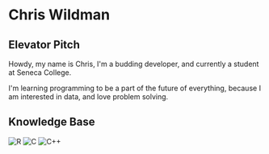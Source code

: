 # Chris Wildman

## Elevator Pitch
Howdy, my name is Chris, I'm a budding developer, and currently a student at 
Seneca College.

I'm learning programming to be a part of the future of everything, because I 
am interested in data, and love problem solving.


## Knowledge Base
![R](https://img.shields.io/badge/-R-05122A?style=flat&logo=R)
![C](https://img.shields.io/badge/-C-05122A?style=flat&logo=C)
![C++](https://img.shields.io/badge/-C++-05122A?style=flat&logo=C%2B%2B&logoColor=00599C)

